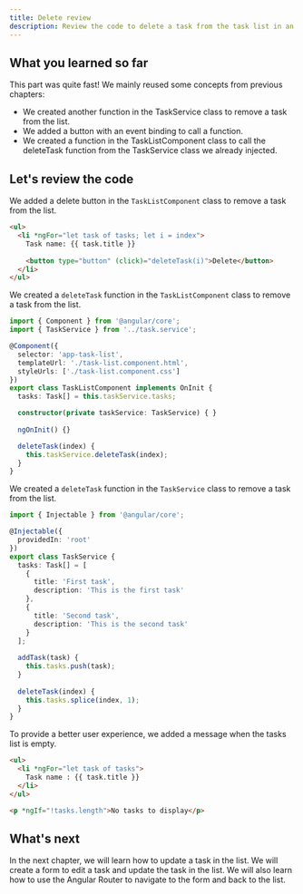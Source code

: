 ```yaml
---
title: Delete review
description: Review the code to delete a task from the task list in an Angular application.
---
```


## What you learned so far

This part was quite fast!
We mainly reused some concepts from previous chapters:

- We created another function in the TaskService class to remove a task from the list.
- We added a button with an event binding to call a function.
- We created a function in the TaskListComponent class to call the deleteTask function from the TaskService class we already injected.

## Let's review the code

We added a delete button in the `TaskListComponent` class to remove a task from the list.

```html ins={"1. Add a delete button": 4-5}
<ul>
  <li *ngFor="let task of tasks; let i = index">
    Task name: {{ task.title }}
    
    <button type="button" (click)="deleteTask(i)">Delete</button>
  </li>
</ul>
```

We created a `deleteTask` function in the `TaskListComponent` class to remove a task from the list.

```typescript ins={"2. Add the deleteTask function and call the TaskService deleteTask": 13-16}
import { Component } from '@angular/core';
import { TaskService } from '../task.service';

@Component({
  selector: 'app-task-list',
  templateUrl: './task-list.component.html',
  styleUrls: ['./task-list.component.css']
})
export class TaskListComponent implements OnInit {
  tasks: Task[] = this.taskService.tasks;

  constructor(private taskService: TaskService) { }
    
  ngOnInit() {} 

  deleteTask(index) {
    this.taskService.deleteTask(index);
  }
}
```

We created a `deleteTask` function in the `TaskService` class to remove a task from the list.

```typescript ins={"3. Add the deleteTask function": 21-24}
import { Injectable } from '@angular/core';

@Injectable({
  providedIn: 'root'
})
export class TaskService {
  tasks: Task[] = [
    {
      title: 'First task',
      description: 'This is the first task'
    },
    {
      title: 'Second task',
      description: 'This is the second task'
    }
  ];
  
  addTask(task) {
    this.tasks.push(task);
  }
  
  deleteTask(index) {
    this.tasks.splice(index, 1);
  }
}
```

To provide a better user experience, we added a message when the tasks list is empty.

```html ins={"4. Add a message when the tasks list is empty": 6-7}
<ul>
  <li *ngFor="let task of tasks">
    Task name : {{ task.title }}
  </li>
</ul>

<p *ngIf="!tasks.length">No tasks to display</p>
```

## What's next

In the next chapter, we will learn how to update a task in the list. We will create a form to edit a task and update the task in the list. We will also learn how to use the Angular Router to navigate to the form and back to the list.
